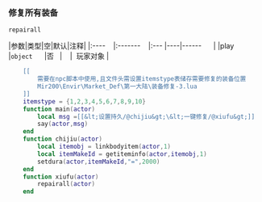 ### 修复所有装备
`repairall`

|参数|类型|空|默认|注释|
|:----    |:-------    |:--- |----|------      |
|play     |`object`      |否   |    |  玩家对象 |

```lua
    [[
        需要在npc脚本中使用,且文件头需设置itemstype表储存需要修复的装备位置
        Mir200\Envir\Market_Def\第一大陆\装备修复-3.lua
    ]]
    itemstype = {1,2,3,4,5,6,7,8,9,10}
    function main(actor)
        local msg =[[&lt;设置持久/@chijiu&gt;\&lt;一键修复/@xiufu&gt;]]
        say(actor,msg)
    end
    function chijiu(actor)
        local itemobj = linkbodyitem(actor,1)
        local itemMakeId = getiteminfo(actor,itemobj,1)
        setdura(actor,itemMakeId,"=",2000)
    end
    function xiufu(actor)
        repairall(actor)
    end
```

